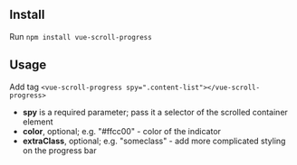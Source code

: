 ## Install
 
Run ```npm install vue-scroll-progress```
    
## Usage

Add tag ```<vue-scroll-progress spy=".content-list"></vue-scroll-progress>```
    
- **spy** is a required parameter; pass it a selector of the scrolled container element
- **color**, optional; e.g. "#ffcc00" - color of the indicator
- **extraClass**, optional; e.g. "someclass" - add more complicated styling on the progress bar
